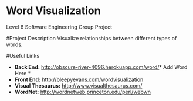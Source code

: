 Word Visualization
=================
Level 6 Software Engineering Group Project

#Project Description
Visualize relationships between different types of words.

#Useful Links
- **Back End:** http://obscure-river-4096.herokuapp.com/word/* Add Word Here *
- **Front End:** http://bleepyevans.com/wordvisualization
- **Visual Thesaurus:** http://www.visualthesaurus.com/
- **WordNet:** http://wordnetweb.princeton.edu/perl/webwn